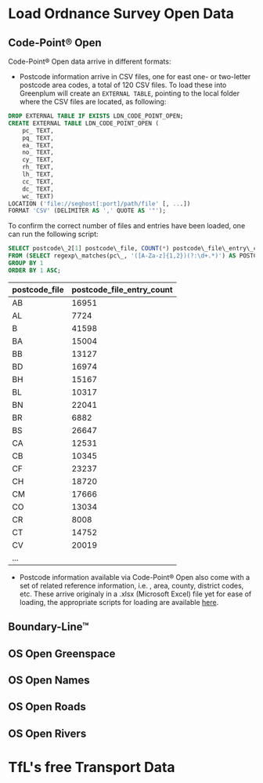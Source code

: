 # Load Ordnance Survey Open Data
## Code-Point® Open
Code-Point® Open data arrive in different formats:
- Postcode information arrive in CSV files, one for east one- or two-letter postcode area codes, a total of 120 CSV files. To load these into Greenplum will create an `EXTERNAL TABLE`, pointing to the local folder where the CSV files are located, as following:

```sql
DROP EXTERNAL TABLE IF EXISTS LDN_CODE_POINT_OPEN;
CREATE EXTERNAL TABLE LDN_CODE_POINT_OPEN (
	pc_ TEXT, 
	pq_ TEXT,  
	ea_ TEXT, 
	no_ TEXT, 
	cy_ TEXT, 
	rh_ TEXT, 
	lh_ TEXT, 
	cc_ TEXT, 
	dc_ TEXT, 
	wc_ TEXT) 
LOCATION ('file://seghost[:port]/path/file' [, ...])
FORMAT 'CSV' (DELIMITER AS ',' QUOTE AS '"');
``` 
To confirm the correct number of files and entries have been loaded, one can run the following script:
```sql
SELECT postcode\_2[1] postcode\_file, COUNT(*) postcode\_file\_entry\_count
FROM (SELECT regexp\_matches(pc\_, '([A-Za-z]{1,2})(?:\d+.*)') AS POSTCODE\_2 FROM LDN\_CODE\_POINT_OPEN) A
GROUP BY 1
ORDER BY 1 ASC;
```
| postcode\_file | postcode\_file\_entry\_count |
| :------------- | :--------------------------- |
| AB | 16951 |
| AL | 7724 |
| B | 41598 |
| BA | 15004 |
| BB | 13127 |
| BD | 16974 |
| BH | 15167 |
| BL | 10317 |
| BN | 22041 |
| BR | 6882 |
| BS | 26647 |
| CA | 12531 |
| CB | 10345 |
| CF | 23237 |
| CH | 18720 |
| CM | 17666 |
| CO | 13034 |
| CR | 8008 |
| CT | 14752 |
| CV | 20019 |
| ... | |

- Postcode information available via Code-Point® Open also come with a set of related reference information, i.e. , area, county, district codes, etc. These arrive originaly in a .xlsx (Microsoft Excel) file yet for ease of loading, the appropriate scripts for loading are available [here]().
## Boundary-Line™
## OS Open Greenspace
## OS Open Names
## OS Open Roads
## OS Open Rivers
# TfL's free Transport Data
